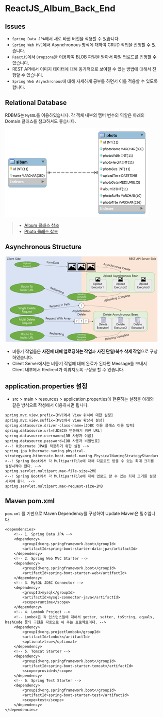 # ReactJS_Album_Back_End

## Issues
- `Spring Data JPA`에서 새로 바뀐 버전을 적용할 수 있습니다.
- `Spring Web MVC`에서 Asynchronous 방식에 대하여 CRUD 작업을 진행할 수 있습니다.
- `ReactJS`에서 `Dropzone`을 이용하여 BLOB 파일을 받아서 파일 업로드를 진행할 수 있습니다.
- REST API에서 이미지 데이터에 대해 동기적으로 보여질 수 있는 방법에 대해서 진행할 수 있습니다.
- `Spring Web Asynchronous`에 대해 자세하게 공부를 하면서 이를 적용할 수 있도록 합니다.

## Relational Database

RDBMS는 `MySQL`를 이용하였습니다. 각 객체 내부의 멤버 변수의 역할은 아래의 Domain 클래스를 참고하셔도 좋습니다.

![react_album_er](/src/docs/react_album_er.png "react_album_er")

> - [Album 클래스 참조](https://github.com/tails5555/ReactJS_Album_Back_End/blob/master/src/main/java/net/kang/domain/Album.java)
> - [Photo 클래스 참조](https://github.com/tails5555/ReactJS_Album_Back_End/blob/master/src/main/java/net/kang/domain/Photo.java)


## Asynchronous Structure

![asynchronous_structure](/src/docs/asynchronous_structure.png "asynchronous_structure")

- 비동기 작업들은 **사진에 대해 업로딩하는 작업**과 **사진 단일/복수 삭제 작업**으로 구상하였습니다.
- Client Server에서는 비동기 작업에 대해 완료가 된다면 Message를 보내서 Client 내부에서 Redirect가 이뤄지도록 구상을 할 수 있습니다.

## application.properties 설정
- src > main > resources > application.properties에 현존하는 설정을 아래와 같은 방식으로 작성해서 이용하시면 됩니다.

```
spring.mvc.view.prefix=[MVC에서 View 위치에 대한 설정]
spring.mvc.view.suffix=[MVC에서 View 확장자 설정]
spring.datasource.driver-class-name=[JDBC 이용 클래스 이름 입력]
spring.datasource.url=[JDBC와 연동하기 위한 URL]
spring.datasource.username=[DB 사용자 이름]
spring.datasource.password=[DB 사용자 비밀번호]
<--! Hibernate JPA를 적용하기 위한 설정 -->
spring.jpa.hibernate.naming.physical-strategy=org.hibernate.boot.model.naming.PhysicalNamingStrategyStandardImpl
<--! Spring Boot에서 각 MultipartFile에 대해 다운로드 받을 수 있는 최대 크기를 설정시켜야 한다. -->
spring.servlet.multipart.max-file-size=2MB
<--! Spring Boot에서 각 MultipartFile에 대해 업로드 할 수 있는 최대 크기를 설정시켜야 한다. -->
spring.servlet.multipart.max-request-size=2MB
```

## Maven pom.xml
`pom.xml` 를 기반으로 Maven Dependency를 구성하여 Update Maven은 필수입니다

```
<dependencies>
	<!-- 1. Spring Data JPA -->
	<dependency>
		<groupId>org.springframework.boot</groupId>
		<artifactId>spring-boot-starter-data-jpa</artifactId>
	</dependency>
	<!-- 2. Spring Web MVC Starter -->
	<dependency>
		<groupId>org.springframework.boot</groupId>
		<artifactId>spring-boot-starter-web</artifactId>
	</dependency>
	<!-- 3. MySQL JDBC Connector -->
	<dependency>
		<groupId>mysql</groupId>
		<artifactId>mysql-connector-java</artifactId>
		<scope>runtime</scope>
	</dependency>
	<!-- 4. Lombok Project -->
	<!-- Lombok은 각 인스턴스들에 대해서 getter, setter, toString, equals, hashCode 등의 구현을 자동으로 해 주는 프로젝트이다. -->
	<dependency>
		<groupId>org.projectlombok</groupId>
		<artifactId>lombok</artifactId>
		<optional>true</optional>
	</dependency>
	<!-- 5. Tomcat Starter -->
	<dependency>
		<groupId>org.springframework.boot</groupId>
		<artifactId>spring-boot-starter-tomcat</artifactId>
		<scope>provided</scope>
	</dependency>
	<!-- 6. Spring Test Starter -->
	<dependency>
		<groupId>org.springframework.boot</groupId>
		<artifactId>spring-boot-starter-test</artifactId>
		<scope>test</scope>
	</dependency>
</dependencies>
```
